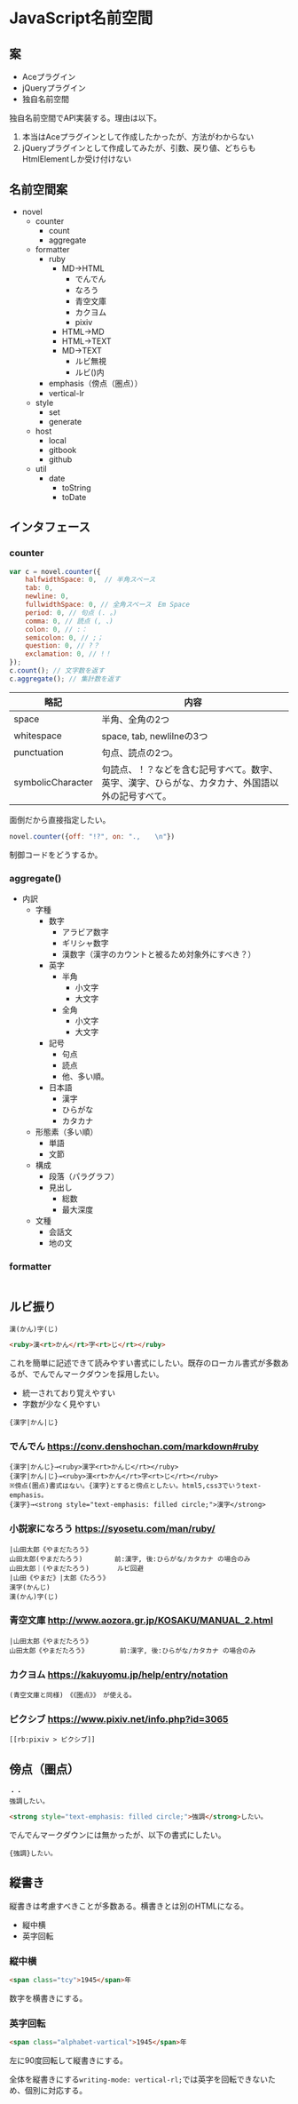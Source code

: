 # JavaScript名前空間

## 案

* Aceプラグイン
* jQueryプラグイン
* 独自名前空間

独自名前空間でAPI実装する。理由は以下。

1. 本当はAceプラグインとして作成したかったが、方法がわからない
1. jQueryプラグインとして作成してみたが、引数、戻り値、どちらもHtmlElementしか受け付けない

## 名前空間案

* novel
	* counter
		* count
		* aggregate
	* formatter
		* ruby
			* MD→HTML
				* でんでん
				* なろう
				* 青空文庫
				* カクヨム
				* pixiv
			* HTML→MD
			* HTML→TEXT
			* MD→TEXT
				* ルビ無視
				* ルビ()内
		* emphasis（傍点（圏点））
		* vertical-lr
	* style
		* set
		* generate
	* host
		* local
		* gitbook
		* github
	* util
		* date
			* toString
			* toDate


## インタフェース

### counter

```javascript
var c = novel.counter({
	halfwidthSpace: 0,	// 半角スペース 
	tab: 0, 
	newline: 0,
	fullwidthSpace: 0, // 全角スペース　Em Space
	period: 0, // 句点 (. 。)
	comma: 0, // 読点 (, 、)
	colon: 0, // :：
	semicolon: 0, // ;；
	question: 0, // ?？
	exclamation: 0, // !！
});
c.count(); // 文字数を返す
c.aggregate(); // 集計数を返す
```

略記|内容
----|----
space|半角、全角の2つ
whitespace|space, tab, newlilneの3つ
punctuation|句点、読点の2つ。
symbolicCharacter|句読点、！？などを含む記号すべて。数字、英字、漢字、ひらがな、カタカナ、外国語以外の記号すべて。 

面倒だから直接指定したい。

```javascript
novel.counter({off: "!?", on: ".,　 	\n"})
```

制御コードをどうするか。

### aggregate()

* 内訳
	* 字種
		* 数字
			* アラビア数字
			* ギリシャ数字
			* 漢数字（漢字のカウントと被るため対象外にすべき？）
		* 英字
			* 半角
				* 小文字
				* 大文字
			* 全角
				* 小文字
				* 大文字
		* 記号
			* 句点
			* 読点
			* 他、多い順。
		* 日本語
			* 漢字
			* ひらがな
			* カタカナ
	* 形態素（多い順）
		* 単語
		* 文節
	* 構成
		* 段落（パラグラフ）
		* 見出し
			* 総数
			* 最大深度
	* 文種
		* 会話文
		* 地の文

### formatter

```javascript
```


## ルビ振り

```
漢(かん)字(じ)
```
```html
<ruby>漢<rt>かん</rt>字<rt>じ</rt></ruby>
```

これを簡単に記述できて読みやすい書式にしたい。既存のローカル書式が多数あるが、でんでんマークダウンを採用したい。

* 統一されており覚えやすい
* 字数が少なく見やすい

```
{漢字|かん|じ}
```

### でんでん https://conv.denshochan.com/markdown#ruby

```
{漢字|かんじ}→<ruby>漢字<rt>かんじ</rt></ruby>
{漢字|かん|じ}→<ruby>漢<rt>かん</rt>字<rt>じ</rt></ruby>
※傍点(圏点)書式はない。{漢字}とすると傍点としたい。html5,css3でいうtext-emphasis。
{漢字}→<strong style="text-emphasis: filled circle;">漢字</strong>
```

### 小説家になろう https://syosetu.com/man/ruby/

```
|山田太郎《やまだたろう》
山田太郎(やまだたろう)		前:漢字, 後:ひらがな/カタカナ の場合のみ
山田太郎｜(やまだたろう)		ルビ回避
|山田《やまだ》|太郎《たろう》
漢字(かんじ)
漢(かん)字(じ)
```

### 青空文庫 http://www.aozora.gr.jp/KOSAKU/MANUAL_2.html

```
|山田太郎《やまだたろう》
山田太郎《やまだたろう》		前:漢字, 後:ひらがな/カタカナ の場合のみ
```

### カクヨム https://kakuyomu.jp/help/entry/notation

```
(青空文庫と同様)　《《圏点》》　が使える。
```

### ピクシブ https://www.pixiv.net/info.php?id=3065

```
[[rb:pixiv > ピクシブ]]
```


## 傍点（圏点）


```
・・
強調したい。
```
```html
<strong style="text-emphasis: filled circle;">強調</strong>したい。
```

でんでんマークダウンには無かったが、以下の書式にしたい。

```
{強調}したい。
```

## 縦書き

縦書きは考慮すべきことが多数ある。横書きとは別のHTMLになる。

* 縦中横
* 英字回転

### 縦中横

```html
<span class="tcy">1945</span>年
```

数字を横書きにする。

### 英字回転

```html
<span class="alphabet-vartical">1945</span>年
```

左に90度回転して縦書きにする。

全体を縦書きにする`writing-mode: vertical-rl;`では英字を回転できないため、個別に対応する。

